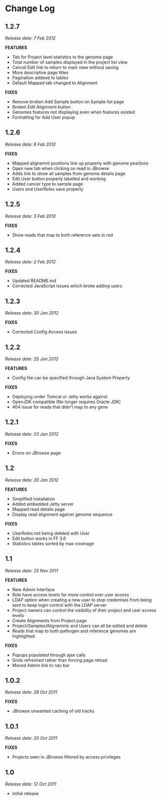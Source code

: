 # Change Log

## 1.2.7

*Release date: 7 Feb 2012*

**FEATURES**

* Tab for Project level statistics to the genome page
* Total number of samples displayed in the project list view
* Cancel Edit link to return to main view without saving
* More descriptive page titles
* Pagination addeed to tables
* Default Mapped tab changed to Alignment

**FIXES**

* Remove broken Add Sample button on Sample list page
* Broken Edit Alignment button
* Genomes features not displaying even when features existed
* Formatting for Add User popup

## 1.2.6

*Release date: 6 Feb 2012*

**FIXES**

* Mapped alignemnt positions line up properly with genome positions
* Open new tab when clicking on read in JBrowse
* Adds link to show all samples from genome details page
* Edit User button properly labelled and working
* Added cancer type to sample page
* Users and UserRoles save properly

## 1.2.5

*Release date: 3 Feb 2012*

**FIXES**

* Show reads that map to both reference sets in red

## 1.2.4

*Release date: 2 Feb 2012*

**FIXES**

* Updated README.md
* Corrected JavaScript issues which broke adding users

## 1.2.3

*Release date: 30 Jan 2012*

**FIXES**

* Corrected Config Access issues

## 1.2.2

*Release date: 25 Jan 2012*

**FEATURES**

* Config file can be specified through Java System Property

**FIXES**

* Deploying under Tomcat or Jetty works against
* OpenJDK compatible (No longer requires Oracle JDK)
* 404 issue for reads that didn't map to any gene

## 1.2.1

*Release date: 23 Jan 2012*

**FIXES**

* Errors on JBrowse page

## 1.2

*Release date: 20 Jan 2012*

**FEATURES**

* Simplified installation
* Added embedded Jetty server
* Mapped read details page
* Display read alignment against genome sequence

**FIXES**

* UserRoles not being deleted with User
* Edit button works in FF 3.6
* Statistics tables sorted by max coverage

## 1.1

*Release date: 25 Nov 2011*

**FEATURES**  
* New Admin Interface
* Role have access levels for more control over user access
* LDAP option when creating a new user to stop credentials from being sent to keep login control with the LDAP server
* Project owners can control the visibility of their project and user access levels
* Create Alignments from Project page
* Project/Samples/Alignemnts and Users can all be edited and delete
* Reads that map to both pathogen and reference genomes are highlighted


**FIXES**
* Popups populated through ajax calls
* Grids refreshed rather than forcing page reload
* Moved Admin link to nav bar

## 1.0.2

*Release date: 28 Oct 2011*

**FIXES**  
* JBrowse unwanted caching of old tracks

## 1.0.1

*Release date: 20 Oct 2011*

**FIXES**  
* Projects seen in JBrowse filtered by access privileges

## 1.0

*Release date: 12 Oct 2011*

* Initial release
